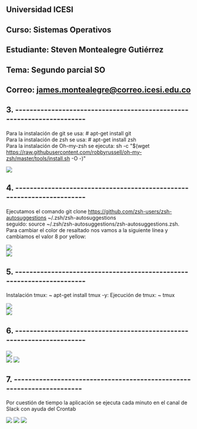 ## Universidad ICESI  
## Curso: Sistemas Operativos    
## Estudiante: Steven Montealegre Gutiérrez
## Tema: Segundo parcial SO
## Correo: james.montealegre@correo.icesi.edu.co

## 3.  ----------------------------------------------------------------------  
Para la instalación de git se usa: # apt-get install git  
Para la instalación de zsh se usa: # apt-get install zsh  
Para la instalación de Oh-my-zsh se ejecuta: sh -c "$(wget https://raw.githubusercontent.com/robbyrussell/oh-my-zsh/master/tools/install.sh -O -)"  

![](file/1.jpg)  

## 4.  ----------------------------------------------------------------------  
Ejecutamos el comando git clone https://github.com/zsh-users/zsh-autosuggestions ~/.zsh/zsh-autosuggestions  
seguido: source ~/.zsh/zsh-autosuggestions/zsh-autosuggestions.zsh.  Para cambiar el color de resaltado nos vamos a la siguiente línea y cambiamos el valor 8 por yellow:

![](file/2.jpg)  
![](file/3.jpg)  

## 5.  ----------------------------------------------------------------------  
Instalación tmux: ~ apt-get install tmux -y:
Ejecución de tmux: ~ tmux  

![](file/4.jpg)  
![](file/5.jpg)   

## 6.  ----------------------------------------------------------------------  

![](file/6.jpg)  
![](file/7.png)
![](file/8.png)  

## 7.  ----------------------------------------------------------------------  
Por cuestión de tiempo la aplicación se ejecuta cada minuto en el canal de Slack con ayuda del Crontab  


![](file/10.png)
![](file/11.png)
![](file/9.png)  

